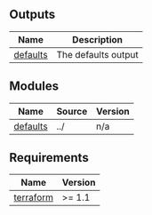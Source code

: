 <!-- TERRAFORM_DOCS_BLOCK -->




## Outputs

| Name | Description |
|------|-------------|
| <a name="output_defaults"></a> [defaults](#output\_defaults) | The defaults output |



## Modules

| Name | Source | Version |
|------|--------|---------|
| <a name="module_defaults"></a> [defaults](#module\_defaults) | ../ | n/a |

## Requirements

| Name | Version |
|------|---------|
| <a name="requirement_terraform"></a> [terraform](#requirement\_terraform) | >= 1.1 |


<!-- /TERRAFORM_DOCS_BLOCK -->
